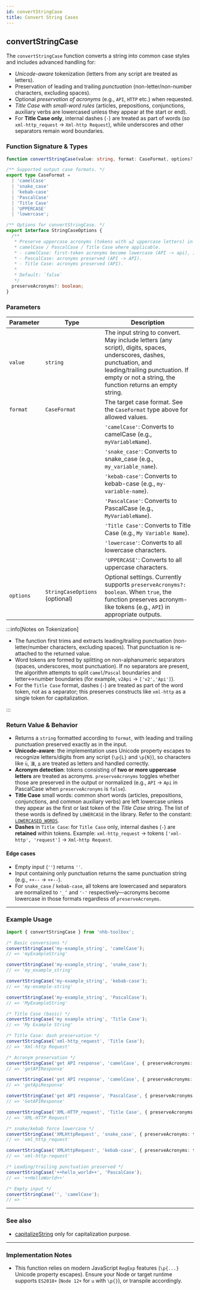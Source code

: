 ```yaml
---
id: convertStringCase
title: Convert String Cases
---
```


## convertStringCase

The `convertStringCase` function converts a string into common case styles and includes advanced handling for:

- *Unicode-aware* tokenization (letters from any script are treated as letters).
- Preservation of leading and trailing *punctuation* (non-letter/non-number characters, excluding spaces).
- Optional *preservation of acronyms* (e.g., `API`, `HTTP` etc.) when requested.
- *Title Case with small-word rules* (articles, prepositions, conjunctions, auxiliary verbs are lowercased unless they appear at the start or end).
- For **Title Case only**, internal dashes (`-`) are treated as part of words (so `xml-http_request` → `Xml-http Request`), while underscores and other separators remain word boundaries.

### Function Signature & Types

```ts
function convertStringCase(value: string, format: CaseFormat, options?: StringCaseOptions): string;

/** Supported output case formats. */
export type CaseFormat =
  | 'camelCase'
  | 'snake_case'
  | 'kebab-case'
  | 'PascalCase'
  | 'Title Case'
  | 'UPPERCASE'
  | 'lowercase';

/** Options for convertStringCase. */
export interface StringCaseOptions {
  /**
   * Preserve uppercase acronyms (tokens with ≥2 uppercase letters) in
   * camelCase / PascalCase / Title Case where applicable.
   * - camelCase: first-token acronyms become lowercase (API -> api), internal acronyms preserved (getAPIData).
   * - PascalCase: acronyms preserved (API -> API).
   * - Title Case: acronyms preserved (API).
   *
   * Default: `false`
   */
  preserveAcronyms?: boolean;
}
```

### Parameters

| Parameter | Type                           | Description                                                                                                                                                                                                        |
| --------- | ------------------------------ | ------------------------------------------------------------------------------------------------------------------------------------------------------------------------------------------------------------------ |
| `value`   | `string`                       | The input string to convert. May include letters (any script), digits, spaces, underscores, dashes, punctuation, and leading/trailing punctuation. If empty or not a string, the function returns an empty string. |
| `format`  | `CaseFormat`                   | The target case format. See the `CaseFormat` type above for allowed values.                                                                                                                                        |
|           |                    | `'camelCase'`: Converts to camelCase (e.g., `myVariableName`). |
|           |                    | `'snake_case'`: Converts to snake_case (e.g., `my_variable_name`). |
|           |                    | `'kebab-case'`: Converts to kebab-case (e.g., `my-variable-name`). |
|           |                    | `'PascalCase'`: Converts to PascalCase (e.g., `MyVariableName`). |
|           |                    | `'Title Case'`: Converts to Title Case (e.g., `My Variable Name`). |
|           |                    | `'lowercase'`: Converts to all lowercase characters. |
|           |                    | `'UPPERCASE'`: Converts to all uppercase characters. |
| `options` | `StringCaseOptions` (optional) | Optional settings. Currently supports `preserveAcronyms?: boolean`. When `true`, the function preserves acronym-like tokens (e.g., `API`) in appropriate outputs.                                                  |

:::info[Notes on Tokenization]

- The function first trims and extracts leading/trailing punctuation (non-letter/number characters, excluding spaces). That punctuation is re-attached to the returned value.
- Word tokens are formed by splitting on non-alphanumeric separators (spaces, underscores, most punctuation). If no separators are present, the algorithm attempts to split `camel`/`Pascal` boundaries and letter↔number boundaries (for example, `v2Api` → `['v2','Api']`).
- For the `Title Case` format, dashes (`-`) are treated as part of the word token, not as a separator; this preserves constructs like `xml-http` as a single token for capitalization.

:::

### Return Value & Behavior

- Returns a `string` formatted according to `format`, with leading and trailing punctuation preserved exactly as in the input.
- **Unicode-aware**: the implementation uses Unicode property escapes to recognize letters/digits from any script (`\p{L}` and `\p{N}`), so characters like `ü`, `漢`, `д` are treated as letters and handled correctly.
- **Acronym detection**: tokens consisting of **two or more uppercase letters** are treated as acronyms. `preserveAcronyms` toggles whether those are preserved in the output or normalized (e.g., `API` → `Api` in PascalCase when `preserveAcronyms` is `false`).
- **Title Case** small words: common short words (articles, prepositions, conjunctions, and common auxiliary verbs) are left lowercase unless they appear as the first or last token of the *Title Case* string. The list of these words is defined by `LOWERCASE` in the library. Refer to the constant: [`LOWERCASED_WORDS`](/docs/types/constants#available-constants).
- **Dashes** in `Title Case`: for `Title Case` only, internal dashes (`-`) are **retained** within tokens. Example: `xml-http_request` → tokens `['xml-http', 'request']` → `Xml-http Request`.

#### Edge cases

- Empty input (`''`) returns `''`.
- Input containing only punctuation returns the same punctuation string (e.g., `++--` → `++--`).
- For `snake_case` / `kebab-case`, all tokens are lowercased and separators are normalized to `'_’` and `'-'` respectively—acronyms become lowercase in those formats regardless of `preserveAcronyms`.

---

### Example Usage

```ts
import { convertStringCase } from 'nhb-toolbox';

/* Basic conversions */
convertStringCase('my-example_string', 'camelCase');
// => 'myExampleString'

convertStringCase('my-example_string', 'snake_case');
// => 'my_example_string'

convertStringCase('my-example_string', 'kebab-case');
// => 'my-example-string'

convertStringCase('my-example_string', 'PascalCase');
// => 'MyExampleString'

/* Title Case (basic) */
convertStringCase('my example string', 'Title Case');
// => 'My Example String'

/* Title Case: dash preservation */
convertStringCase('xml-http_request', 'Title Case');
// => 'Xml-http Request'

/* Acronym preservation */
convertStringCase('get API response', 'camelCase', { preserveAcronyms: true });
// => 'getAPIResponse'

convertStringCase('get API response', 'camelCase', { preserveAcronyms: false });
// => 'getApiResponse'

convertStringCase('get API response', 'PascalCase', { preserveAcronyms: true });
// => 'GetAPIResponse'

convertStringCase('XML-HTTP_request', 'Title Case', { preserveAcronyms: true });
// => 'XML-HTTP Request'

/* snake/kebab force lowercase */
convertStringCase('XMLHttpRequest', 'snake_case', { preserveAcronyms: true });
// => 'xml_http_request'

convertStringCase('XMLHttpRequest', 'kebab-case', { preserveAcronyms: true });
// => 'xml-http-request'

/* Leading/trailing punctuation preserved */
convertStringCase('++hello_world++', 'PascalCase');
// => '++HelloWorld++'

/* Empty input */
convertStringCase('', 'camelCase');
// => ''
```

---

### See also

- [capitalizeString](capitalizeString) only for capitalization purpose.

---

### Implementation Notes

- This function relies on modern JavaScript `RegExp` features (`\p{...}` Unicode property escapes). Ensure your Node or target runtime supports `ES2018+` (`Node 12+` for `u` with `\p{}`), or transpile accordingly.

